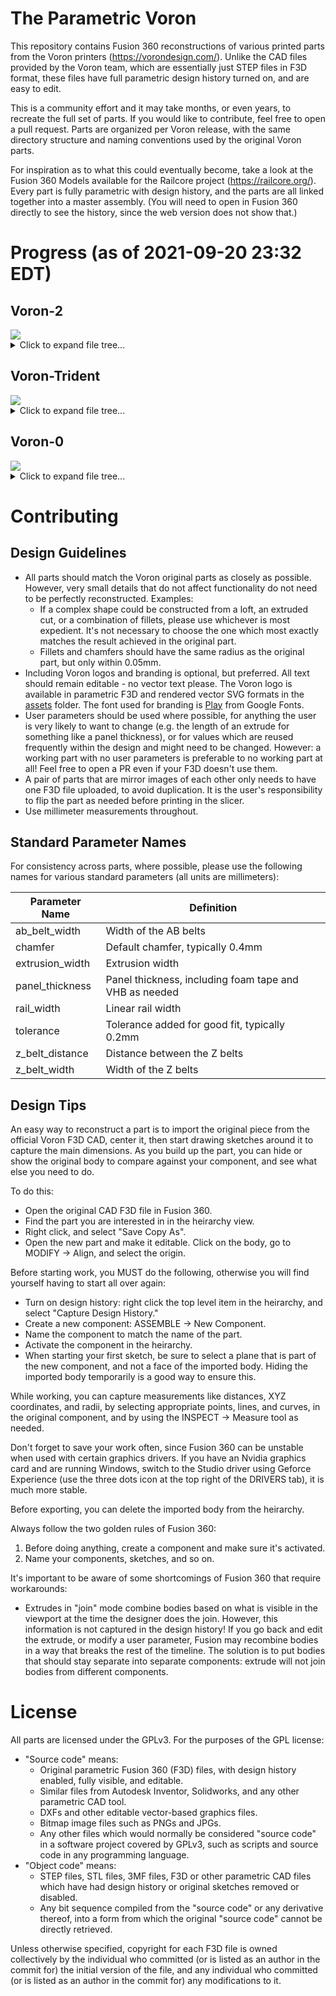 # The Parametric Voron

This repository contains Fusion 360 reconstructions of various printed parts from the Voron printers (https://vorondesign.com/). Unlike the CAD files provided by the Voron team, which are essentially just STEP files in F3D format, these files have full parametric design history turned on, and are easy to edit.

This is a community effort and it may take months, or even years, to recreate the full set of parts. If you would like to contribute, feel free to open a pull request. Parts are organized per Voron release, with the same directory structure and naming conventions used by the original Voron parts.

For inspiration as to what this could eventually become, take a look at the Fusion 360 Models available for the Railcore project (https://railcore.org/). Every part is fully parametric with design history, and the parts are all linked together into a master assembly. (You will need to open in Fusion 360 directly to see the history, since the web version does not show that.)

<!-- BEGIN_STATS generated by scripts/stats.py, do not edit -->
# Progress (as of 2021-09-20 23:32 EDT)

## Voron-2
<img src="https://progress-bar.dev/47?width=500&title_width=50&title=%2060%2f129"/>

<details markdown="1"><summary markdown="1">Click to expand file tree...</summary>

- :black_large_square: TEST_PRINTS (1/3, 33%)
  - :black_large_square: Filament Card Caddy 25 ([stl](https://github.com/VoronDesign/Voron-2/blob/Voron2.4/STLs/TEST_PRINTS/Filament%20Card%20Caddy%2025.stl))
  - :black_large_square: Filament Card ([stl](https://github.com/VoronDesign/Voron-2/blob/Voron2.4/STLs/TEST_PRINTS/Filament%20Card.stl))
  - :white_check_mark: [Voron_Design_Cube_v7](./Voron-2/TEST_PRINTS/Voron_Design_Cube_v7.f3d) ([stl](https://github.com/VoronDesign/Voron-2/blob/Voron2.4/STLs/TEST_PRINTS/Voron_Design_Cube_v7.stl), [f3d](./Voron-2/TEST_PRINTS/Voron_Design_Cube_v7.f3d))
- :black_large_square: VORON2.4 (59/126, 47%)
  - :black_large_square: Electronics_Compartment (3/15, 20%)
    - :black_large_square: DIN_Brackets (2/8, 25%)
      - :black_large_square: duet_duex_bracket_x2 ([stl](https://github.com/VoronDesign/Voron-2/blob/Voron2.4/STLs/VORON2.4/Electronics_Compartment/DIN_Brackets/duet_duex_bracket_x2.stl))
      - :black_large_square: lrs_psu_bracket_clip ([stl](https://github.com/VoronDesign/Voron-2/blob/Voron2.4/STLs/VORON2.4/Electronics_Compartment/DIN_Brackets/lrs_psu_bracket_clip.stl))
      - :white_check_mark: [pcb_din_clip_x3](./Voron-2/VORON2.4/Electronics_Compartment/DIN_Brackets/pcb_din_clip_x3.f3d) ([stl](https://github.com/VoronDesign/Voron-2/blob/Voron2.4/STLs/VORON2.4/Electronics_Compartment/DIN_Brackets/pcb_din_clip_x3.stl), [f3d](./Voron-2/VORON2.4/Electronics_Compartment/DIN_Brackets/pcb_din_clip_x3.f3d))
      - :black_large_square: ramps_bracket_x2 ([stl](https://github.com/VoronDesign/Voron-2/blob/Voron2.4/STLs/VORON2.4/Electronics_Compartment/DIN_Brackets/ramps_bracket_x2.stl))
      - :black_large_square: raspberrypi_bracket ([stl](https://github.com/VoronDesign/Voron-2/blob/Voron2.4/STLs/VORON2.4/Electronics_Compartment/DIN_Brackets/raspberrypi_bracket.stl))
      - :black_large_square: rs25_psu_bracket_clip ([stl](https://github.com/VoronDesign/Voron-2/blob/Voron2.4/STLs/VORON2.4/Electronics_Compartment/DIN_Brackets/rs25_psu_bracket_clip.stl))
      - :white_check_mark: [skr_1.3_1.4_bracket_x2](./Voron-2/VORON2.4/Electronics_Compartment/DIN_Brackets/skr_1.3_1.4_bracket_x2.f3d) ([stl](https://github.com/VoronDesign/Voron-2/blob/Voron2.4/STLs/VORON2.4/Electronics_Compartment/DIN_Brackets/skr_1.3_1.4_bracket_x2.stl), [f3d](./Voron-2/VORON2.4/Electronics_Compartment/DIN_Brackets/skr_1.3_1.4_bracket_x2.f3d))
      - :black_large_square: skr_mini_e3_bracket_x2 ([stl](https://github.com/VoronDesign/Voron-2/blob/Voron2.4/STLs/VORON2.4/Electronics_Compartment/DIN_Brackets/skr_mini_e3_bracket_x2.stl))
    - :black_large_square: LCD_Module (1/4, 25%)
      - :black_large_square: [a]_mini12864_case_hinge ([stl](https://github.com/VoronDesign/Voron-2/blob/Voron2.4/STLs/VORON2.4/Electronics_Compartment/LCD_Module/[a]_mini12864_case_hinge.stl))
      - :black_large_square: mini12864_case_front ([stl](https://github.com/VoronDesign/Voron-2/blob/Voron2.4/STLs/VORON2.4/Electronics_Compartment/LCD_Module/mini12864_case_front.stl))
      - :black_large_square: mini12864_case_rear ([stl](https://github.com/VoronDesign/Voron-2/blob/Voron2.4/STLs/VORON2.4/Electronics_Compartment/LCD_Module/mini12864_case_rear.stl))
      - :white_check_mark: [mini12864_spacer](./Voron-2/VORON2.4/Electronics_Compartment/LCD_Module/mini12864_spacer.f3d) ([stl](https://github.com/VoronDesign/Voron-2/blob/Voron2.4/STLs/VORON2.4/Electronics_Compartment/LCD_Module/mini12864_spacer.stl), [f3d](./Voron-2/VORON2.4/Electronics_Compartment/LCD_Module/mini12864_spacer.f3d))
    - :black_large_square: Plug_Panel (0/3, 0%)
      - :black_large_square: [a]_keystone_blank_insert ([stl](https://github.com/VoronDesign/Voron-2/blob/Voron2.4/STLs/VORON2.4/Electronics_Compartment/Plug_Panel/[a]_keystone_blank_insert.stl))
      - :black_large_square: plug_panel ([stl](https://github.com/VoronDesign/Voron-2/blob/Voron2.4/STLs/VORON2.4/Electronics_Compartment/Plug_Panel/plug_panel.stl))
      - :black_large_square: plug_panel_filtered_mains ([stl](https://github.com/VoronDesign/Voron-2/blob/Voron2.4/STLs/VORON2.4/Electronics_Compartment/Plug_Panel/plug_panel_filtered_mains.stl))
  - :black_large_square: Exhaust_Filter (3/4, 75%)
    - :white_check_mark: [[a]_exhaust_filter_mount_x2](./Voron-2/VORON2.4/Exhaust_Filter/[a]_exhaust_filter_mount_x2.f3d) ([stl](https://github.com/VoronDesign/Voron-2/blob/Voron2.4/STLs/VORON2.4/Exhaust_Filter/[a]_exhaust_filter_mount_x2.stl), [f3d](./Voron-2/VORON2.4/Exhaust_Filter/[a]_exhaust_filter_mount_x2.f3d))
    - :white_check_mark: [[a]_filter_access_cover](./Voron-2/VORON2.4/Exhaust_Filter/[a]_filter_access_cover.f3d) ([stl](https://github.com/VoronDesign/Voron-2/blob/Voron2.4/STLs/VORON2.4/Exhaust_Filter/[a]_filter_access_cover.stl), [f3d](./Voron-2/VORON2.4/Exhaust_Filter/[a]_filter_access_cover.f3d))
    - :white_check_mark: [exhaust_filter_grill](./Voron-2/VORON2.4/Exhaust_Filter/exhaust_filter_grill.f3d) ([stl](https://github.com/VoronDesign/Voron-2/blob/Voron2.4/STLs/VORON2.4/Exhaust_Filter/exhaust_filter_grill.stl), [f3d](./Voron-2/VORON2.4/Exhaust_Filter/exhaust_filter_grill.f3d))
    - :black_large_square: exhaust_filter_housing ([stl](https://github.com/VoronDesign/Voron-2/blob/Voron2.4/STLs/VORON2.4/Exhaust_Filter/exhaust_filter_housing.stl))
  - :black_large_square: Gantry (17/52, 33%)
    - :white_check_mark: [[a]_z_belt_clip_lower_x4](./Voron-2/VORON2.4/Gantry/[a]_z_belt_clip_lower_x4.f3d) ([stl](https://github.com/VoronDesign/Voron-2/blob/Voron2.4/STLs/VORON2.4/Gantry/[a]_z_belt_clip_lower_x4.stl), [f3d](./Voron-2/VORON2.4/Gantry/[a]_z_belt_clip_lower_x4.f3d))
    - :white_check_mark: [[a]_z_belt_clip_upper_x4](./Voron-2/VORON2.4/Gantry/[a]_z_belt_clip_upper_x4.f3d) ([stl](https://github.com/VoronDesign/Voron-2/blob/Voron2.4/STLs/VORON2.4/Gantry/[a]_z_belt_clip_upper_x4.stl), [f3d](./Voron-2/VORON2.4/Gantry/[a]_z_belt_clip_upper_x4.f3d))
    - :white_check_mark: [z_chain_bottom_anchor](./Voron-2/VORON2.4/Gantry/z_chain_bottom_anchor.f3d) ([stl](https://github.com/VoronDesign/Voron-2/blob/Voron2.4/STLs/VORON2.4/Gantry/z_chain_bottom_anchor.stl), [f3d](./Voron-2/VORON2.4/Gantry/z_chain_bottom_anchor.f3d))
    - :white_check_mark: [z_chain_guide](./Voron-2/VORON2.4/Gantry/z_chain_guide.f3d) ([stl](https://github.com/VoronDesign/Voron-2/blob/Voron2.4/STLs/VORON2.4/Gantry/z_chain_guide.stl), [f3d](./Voron-2/VORON2.4/Gantry/z_chain_guide.f3d))
    - :black_large_square: AB_Drive_Units (1/6, 17%)
      - :black_large_square: [a]_cable_cover ([stl](https://github.com/VoronDesign/Voron-2/blob/Voron2.4/STLs/VORON2.4/Gantry/AB_Drive_Units/[a]_cable_cover.stl))
      - :white_check_mark: [[a]_z_chain_retainer_bracket_x2](./Voron-2/VORON2.4/Gantry/AB_Drive_Units/[a]_z_chain_retainer_bracket_x2.f3d) ([stl](https://github.com/VoronDesign/Voron-2/blob/Voron2.4/STLs/VORON2.4/Gantry/AB_Drive_Units/[a]_z_chain_retainer_bracket_x2.stl), [f3d](./Voron-2/VORON2.4/Gantry/AB_Drive_Units/[a]_z_chain_retainer_bracket_x2.f3d))
      - :black_large_square: a_drive_frame_lower ([stl](https://github.com/VoronDesign/Voron-2/blob/Voron2.4/STLs/VORON2.4/Gantry/AB_Drive_Units/a_drive_frame_lower.stl))
      - :black_large_square: a_drive_frame_upper ([stl](https://github.com/VoronDesign/Voron-2/blob/Voron2.4/STLs/VORON2.4/Gantry/AB_Drive_Units/a_drive_frame_upper.stl))
      - :black_large_square: b_drive_frame_lower ([stl](https://github.com/VoronDesign/Voron-2/blob/Voron2.4/STLs/VORON2.4/Gantry/AB_Drive_Units/b_drive_frame_lower.stl))
      - :black_large_square: b_drive_frame_upper ([stl](https://github.com/VoronDesign/Voron-2/blob/Voron2.4/STLs/VORON2.4/Gantry/AB_Drive_Units/b_drive_frame_upper.stl))
    - :black_large_square: Front_Idlers (2/6, 33%)
      - :white_check_mark: [[a]_tensioner_left](./Voron-2/VORON2.4/Gantry/Front_Idlers/[a]_tensioner_left.f3d) ([stl](https://github.com/VoronDesign/Voron-2/blob/Voron2.4/STLs/VORON2.4/Gantry/Front_Idlers/[a]_tensioner_left.stl), [f3d](./Voron-2/VORON2.4/Gantry/Front_Idlers/[a]_tensioner_left.f3d))
      - :white_check_mark: [[a]_tensioner_right](./Voron-2/VORON2.4/Gantry/Front_Idlers/[a]_tensioner_left.f3d) ([stl](https://github.com/VoronDesign/Voron-2/blob/Voron2.4/STLs/VORON2.4/Gantry/Front_Idlers/[a]_tensioner_right.stl), [f3d](./Voron-2/VORON2.4/Gantry/Front_Idlers/[a]_tensioner_left.f3d))
      - :black_large_square: front_idler_left_lower ([stl](https://github.com/VoronDesign/Voron-2/blob/Voron2.4/STLs/VORON2.4/Gantry/Front_Idlers/front_idler_left_lower.stl))
      - :black_large_square: front_idler_left_upper ([stl](https://github.com/VoronDesign/Voron-2/blob/Voron2.4/STLs/VORON2.4/Gantry/Front_Idlers/front_idler_left_upper.stl))
      - :black_large_square: front_idler_right_lower ([stl](https://github.com/VoronDesign/Voron-2/blob/Voron2.4/STLs/VORON2.4/Gantry/Front_Idlers/front_idler_right_lower.stl))
      - :black_large_square: front_idler_right_upper ([stl](https://github.com/VoronDesign/Voron-2/blob/Voron2.4/STLs/VORON2.4/Gantry/Front_Idlers/front_idler_right_upper.stl))
    - :black_large_square: X_Axis (7/33, 21%)
      - :black_large_square: XY_Joints (0/8, 0%)
        - :black_large_square: [a]_endstop_pod_hall_effect ([stl](https://github.com/VoronDesign/Voron-2/blob/Voron2.4/STLs/VORON2.4/Gantry/X_Axis/XY_Joints/[a]_endstop_pod_hall_effect.stl))
        - :black_large_square: [a]_endstop_pod_microswitch ([stl](https://github.com/VoronDesign/Voron-2/blob/Voron2.4/STLs/VORON2.4/Gantry/X_Axis/XY_Joints/[a]_endstop_pod_microswitch.stl))
        - :black_large_square: [a]_xy_joint_cable_bridge_generic ([stl](https://github.com/VoronDesign/Voron-2/blob/Voron2.4/STLs/VORON2.4/Gantry/X_Axis/XY_Joints/[a]_xy_joint_cable_bridge_generic.stl))
        - :black_large_square: [a]_xy_joint_cable_bridge_igus ([stl](https://github.com/VoronDesign/Voron-2/blob/Voron2.4/STLs/VORON2.4/Gantry/X_Axis/XY_Joints/[a]_xy_joint_cable_bridge_igus.stl))
        - :black_large_square: xy_joint_left_lower ([stl](https://github.com/VoronDesign/Voron-2/blob/Voron2.4/STLs/VORON2.4/Gantry/X_Axis/XY_Joints/xy_joint_left_lower.stl))
        - :black_large_square: xy_joint_left_upper ([stl](https://github.com/VoronDesign/Voron-2/blob/Voron2.4/STLs/VORON2.4/Gantry/X_Axis/XY_Joints/xy_joint_left_upper.stl))
        - :black_large_square: xy_joint_right_lower ([stl](https://github.com/VoronDesign/Voron-2/blob/Voron2.4/STLs/VORON2.4/Gantry/X_Axis/XY_Joints/xy_joint_right_lower.stl))
        - :black_large_square: xy_joint_right_upper ([stl](https://github.com/VoronDesign/Voron-2/blob/Voron2.4/STLs/VORON2.4/Gantry/X_Axis/XY_Joints/xy_joint_right_upper.stl))
      - :black_large_square: X_Carriage (7/25, 28%)
        - :white_check_mark: [[a]_belt_clamp_x2](./Voron-2/VORON2.4/Gantry/X_Axis/X_Carriage/[a]_belt_clamp_x2.f3d) ([stl](https://github.com/VoronDesign/Voron-2/blob/Voron2.4/STLs/VORON2.4/Gantry/X_Axis/X_Carriage/[a]_belt_clamp_x2.stl), [f3d](./Voron-2/VORON2.4/Gantry/X_Axis/X_Carriage/[a]_belt_clamp_x2.f3d))
        - :black_large_square: [a]_blower_housing_front ([stl](https://github.com/VoronDesign/Voron-2/blob/Voron2.4/STLs/VORON2.4/Gantry/X_Axis/X_Carriage/[a]_blower_housing_front.stl))
        - :black_large_square: blower_housing_rear ([stl](https://github.com/VoronDesign/Voron-2/blob/Voron2.4/STLs/VORON2.4/Gantry/X_Axis/X_Carriage/blower_housing_rear.stl))
        - :black_large_square: hotend_fan_mount ([stl](https://github.com/VoronDesign/Voron-2/blob/Voron2.4/STLs/VORON2.4/Gantry/X_Axis/X_Carriage/hotend_fan_mount.stl))
        - :white_check_mark: [probe_retainer_bracket](./Voron-2/VORON2.4/Gantry/X_Axis/X_Carriage/probe_retainer_bracket.f3d) ([stl](https://github.com/VoronDesign/Voron-2/blob/Voron2.4/STLs/VORON2.4/Gantry/X_Axis/X_Carriage/probe_retainer_bracket.stl), [f3d](./Voron-2/VORON2.4/Gantry/X_Axis/X_Carriage/probe_retainer_bracket.f3d))
        - :black_large_square: x_carriage_frame_left ([stl](https://github.com/VoronDesign/Voron-2/blob/Voron2.4/STLs/VORON2.4/Gantry/X_Axis/X_Carriage/x_carriage_frame_left.stl))
        - :black_large_square: x_carriage_frame_right ([stl](https://github.com/VoronDesign/Voron-2/blob/Voron2.4/STLs/VORON2.4/Gantry/X_Axis/X_Carriage/x_carriage_frame_right.stl))
        - :white_check_mark: [x_carriage_pivot_block](./Voron-2/VORON2.4/Gantry/X_Axis/X_Carriage/x_carriage_pivot_block.f3d) ([stl](https://github.com/VoronDesign/Voron-2/blob/Voron2.4/STLs/VORON2.4/Gantry/X_Axis/X_Carriage/x_carriage_pivot_block.stl), [f3d](./Voron-2/VORON2.4/Gantry/X_Axis/X_Carriage/x_carriage_pivot_block.f3d))
        - :black_large_square: Bowden (0/5, 0%)
          - :black_large_square: bowden_module_front ([stl](https://github.com/VoronDesign/Voron-2/blob/Voron2.4/STLs/VORON2.4/Gantry/X_Axis/X_Carriage/Bowden/bowden_module_front.stl))
          - :black_large_square: bowden_module_rear_generic ([stl](https://github.com/VoronDesign/Voron-2/blob/Voron2.4/STLs/VORON2.4/Gantry/X_Axis/X_Carriage/Bowden/bowden_module_rear_generic.stl))
          - :black_large_square: bowden_module_rear_igus ([stl](https://github.com/VoronDesign/Voron-2/blob/Voron2.4/STLs/VORON2.4/Gantry/X_Axis/X_Carriage/Bowden/bowden_module_rear_igus.stl))
          - :black_large_square: bsp_adapter ([stl](https://github.com/VoronDesign/Voron-2/blob/Voron2.4/STLs/VORON2.4/Gantry/X_Axis/X_Carriage/Bowden/bsp_adapter.stl))
          - :black_large_square: tl_collet_adapter ([stl](https://github.com/VoronDesign/Voron-2/blob/Voron2.4/STLs/VORON2.4/Gantry/X_Axis/X_Carriage/Bowden/tl_collet_adapter.stl))
        - :black_large_square: Direct_Feed (4/8, 50%)
          - :black_large_square: [a]_connector_cover ([stl](https://github.com/VoronDesign/Voron-2/blob/Voron2.4/STLs/VORON2.4/Gantry/X_Axis/X_Carriage/Direct_Feed/[a]_connector_cover.stl))
          - :black_large_square: [a]_guidler ([stl](https://github.com/VoronDesign/Voron-2/blob/Voron2.4/STLs/VORON2.4/Gantry/X_Axis/X_Carriage/Direct_Feed/[a]_guidler.stl))
          - :white_check_mark: [[a]_latch](./Voron-2/VORON2.4/Gantry/X_Axis/X_Carriage/Direct_Feed/[a]_latch.f3d) ([stl](https://github.com/VoronDesign/Voron-2/blob/Voron2.4/STLs/VORON2.4/Gantry/X_Axis/X_Carriage/Direct_Feed/[a]_latch.stl), [f3d](./Voron-2/VORON2.4/Gantry/X_Axis/X_Carriage/Direct_Feed/[a]_latch.f3d))
          - :white_check_mark: [chain_anchor_generic](./Voron-2/VORON2.4/Gantry/X_Axis/X_Carriage/Direct_Feed/chain_anchor_generic.f3d) ([stl](https://github.com/VoronDesign/Voron-2/blob/Voron2.4/STLs/VORON2.4/Gantry/X_Axis/X_Carriage/Direct_Feed/chain_anchor_generic.stl), [f3d](./Voron-2/VORON2.4/Gantry/X_Axis/X_Carriage/Direct_Feed/chain_anchor_generic.f3d))
          - :white_check_mark: [chain_anchor_igus](./Voron-2/VORON2.4/Gantry/X_Axis/X_Carriage/Direct_Feed/chain_anchor_igus.f3d) ([stl](https://github.com/VoronDesign/Voron-2/blob/Voron2.4/STLs/VORON2.4/Gantry/X_Axis/X_Carriage/Direct_Feed/chain_anchor_igus.stl), [f3d](./Voron-2/VORON2.4/Gantry/X_Axis/X_Carriage/Direct_Feed/chain_anchor_igus.f3d))
          - :black_large_square: extruder_body ([stl](https://github.com/VoronDesign/Voron-2/blob/Voron2.4/STLs/VORON2.4/Gantry/X_Axis/X_Carriage/Direct_Feed/extruder_body.stl))
          - :black_large_square: extruder_motor_plate ([stl](https://github.com/VoronDesign/Voron-2/blob/Voron2.4/STLs/VORON2.4/Gantry/X_Axis/X_Carriage/Direct_Feed/extruder_motor_plate.stl))
          - :white_check_mark: [latch_shuttle](./Voron-2/VORON2.4/Gantry/X_Axis/X_Carriage/Direct_Feed/latch_shuttle.f3d) ([stl](https://github.com/VoronDesign/Voron-2/blob/Voron2.4/STLs/VORON2.4/Gantry/X_Axis/X_Carriage/Direct_Feed/latch_shuttle.stl), [f3d](./Voron-2/VORON2.4/Gantry/X_Axis/X_Carriage/Direct_Feed/latch_shuttle.f3d))
        - :black_large_square: Printheads (0/4, 0%)
          - :black_large_square: E3D_V6 (0/2, 0%)
            - :black_large_square: printhead_front_e3dv6 ([stl](https://github.com/VoronDesign/Voron-2/blob/Voron2.4/STLs/VORON2.4/Gantry/X_Axis/X_Carriage/Printheads/E3D_V6/printhead_front_e3dv6.stl))
            - :black_large_square: printhead_rear_e3dv6 ([stl](https://github.com/VoronDesign/Voron-2/blob/Voron2.4/STLs/VORON2.4/Gantry/X_Axis/X_Carriage/Printheads/E3D_V6/printhead_rear_e3dv6.stl))
          - :black_large_square: TriangleLab_Dragon (0/2, 0%)
            - :black_large_square: printhead_front_dragon ([stl](https://github.com/VoronDesign/Voron-2/blob/Voron2.4/STLs/VORON2.4/Gantry/X_Axis/X_Carriage/Printheads/TriangleLab_Dragon/printhead_front_dragon.stl))
            - :black_large_square: printhead_rear_dragon ([stl](https://github.com/VoronDesign/Voron-2/blob/Voron2.4/STLs/VORON2.4/Gantry/X_Axis/X_Carriage/Printheads/TriangleLab_Dragon/printhead_rear_dragon.stl))
    - :white_check_mark: Z_Joints (3/3, 100%)
      - :white_check_mark: [z_joint_lower_x4](./Voron-2/VORON2.4/Gantry/Z_Joints/z_joint_lower_x4.f3d) ([stl](https://github.com/VoronDesign/Voron-2/blob/Voron2.4/STLs/VORON2.4/Gantry/Z_Joints/z_joint_lower_x4.stl), [f3d](./Voron-2/VORON2.4/Gantry/Z_Joints/z_joint_lower_x4.f3d))
      - :white_check_mark: [z_joint_upper_hall_effect](./Voron-2/VORON2.4/Gantry/Z_Joints/z_joint_upper_hall_effect.f3d) ([stl](https://github.com/VoronDesign/Voron-2/blob/Voron2.4/STLs/VORON2.4/Gantry/Z_Joints/z_joint_upper_hall_effect.stl), [f3d](./Voron-2/VORON2.4/Gantry/Z_Joints/z_joint_upper_hall_effect.f3d))
      - :white_check_mark: [z_joint_upper_x4](./Voron-2/VORON2.4/Gantry/Z_Joints/z_joint_upper_x4.f3d) ([stl](https://github.com/VoronDesign/Voron-2/blob/Voron2.4/STLs/VORON2.4/Gantry/Z_Joints/z_joint_upper_x4.stl), [f3d](./Voron-2/VORON2.4/Gantry/Z_Joints/z_joint_upper_x4.f3d))
  - :black_large_square: Panel_Mounting (10/12, 83%)
    - :black_large_square: bottom_panel_clip_x4 ([stl](https://github.com/VoronDesign/Voron-2/blob/Voron2.4/STLs/VORON2.4/Panel_Mounting/bottom_panel_clip_x4.stl))
    - :black_large_square: bottom_panel_hinge_x2 ([stl](https://github.com/VoronDesign/Voron-2/blob/Voron2.4/STLs/VORON2.4/Panel_Mounting/bottom_panel_hinge_x2.stl))
    - :white_check_mark: [corner_panel_clip_3mm_x12](./Voron-2/VORON2.4/Panel_Mounting/corner_panel_clip_3mm_x12.f3d) ([stl](https://github.com/VoronDesign/Voron-2/blob/Voron2.4/STLs/VORON2.4/Panel_Mounting/corner_panel_clip_3mm_x12.stl), [f3d](./Voron-2/VORON2.4/Panel_Mounting/corner_panel_clip_3mm_x12.f3d))
    - :white_check_mark: [corner_panel_clip_6mm_x4](./Voron-2/VORON2.4/Panel_Mounting/corner_panel_clip_3mm_x12.f3d) ([stl](https://github.com/VoronDesign/Voron-2/blob/Voron2.4/STLs/VORON2.4/Panel_Mounting/corner_panel_clip_6mm_x4.stl), [f3d](./Voron-2/VORON2.4/Panel_Mounting/corner_panel_clip_3mm_x12.f3d))
    - :white_check_mark: [midspan_panel_clip_3mm_x12](./Voron-2/VORON2.4/Panel_Mounting/midspan_panel_clip_3mm_x12.f3d) ([stl](https://github.com/VoronDesign/Voron-2/blob/Voron2.4/STLs/VORON2.4/Panel_Mounting/midspan_panel_clip_3mm_x12.stl), [f3d](./Voron-2/VORON2.4/Panel_Mounting/midspan_panel_clip_3mm_x12.f3d))
    - :white_check_mark: [midspan_panel_clip_6mm_x3](./Voron-2/VORON2.4/Panel_Mounting/midspan_panel_clip_3mm_x12.f3d) ([stl](https://github.com/VoronDesign/Voron-2/blob/Voron2.4/STLs/VORON2.4/Panel_Mounting/midspan_panel_clip_6mm_x3.stl), [f3d](./Voron-2/VORON2.4/Panel_Mounting/midspan_panel_clip_3mm_x12.f3d))
    - :white_check_mark: [z_belt_cover_a_x2](./Voron-2/VORON2.4/Panel_Mounting/z_belt_cover_a_x2.f3d) ([stl](https://github.com/VoronDesign/Voron-2/blob/Voron2.4/STLs/VORON2.4/Panel_Mounting/z_belt_cover_a_x2.stl), [f3d](./Voron-2/VORON2.4/Panel_Mounting/z_belt_cover_a_x2.f3d))
    - :white_check_mark: [z_belt_cover_b_x2](./Voron-2/VORON2.4/Panel_Mounting/z_belt_cover_a_x2.f3d) ([stl](https://github.com/VoronDesign/Voron-2/blob/Voron2.4/STLs/VORON2.4/Panel_Mounting/z_belt_cover_b_x2.stl), [f3d](./Voron-2/VORON2.4/Panel_Mounting/z_belt_cover_a_x2.f3d))
    - :white_check_mark: Front_Doors (4/4, 100%)
      - :white_check_mark: [door_hinge_x4](./Voron-2/VORON2.4/Panel_Mounting/Front_Doors/door_hinge_x4.f3d) ([stl](https://github.com/VoronDesign/Voron-2/blob/Voron2.4/STLs/VORON2.4/Panel_Mounting/Front_Doors/door_hinge_x4.stl), [f3d](./Voron-2/VORON2.4/Panel_Mounting/Front_Doors/door_hinge_x4.f3d))
      - :white_check_mark: [handle_a_x2](./Voron-2/VORON2.4/Panel_Mounting/Front_Doors/handle_a_x2.f3d) ([stl](https://github.com/VoronDesign/Voron-2/blob/Voron2.4/STLs/VORON2.4/Panel_Mounting/Front_Doors/handle_a_x2.stl), [f3d](./Voron-2/VORON2.4/Panel_Mounting/Front_Doors/handle_a_x2.f3d))
      - :white_check_mark: [handle_b_x2](./Voron-2/VORON2.4/Panel_Mounting/Front_Doors/handle_a_x2.f3d) ([stl](https://github.com/VoronDesign/Voron-2/blob/Voron2.4/STLs/VORON2.4/Panel_Mounting/Front_Doors/handle_b_x2.stl), [f3d](./Voron-2/VORON2.4/Panel_Mounting/Front_Doors/handle_a_x2.f3d))
      - :white_check_mark: [latch_x2](./Voron-2/VORON2.4/Panel_Mounting/Front_Doors/latch_x2.f3d) ([stl](https://github.com/VoronDesign/Voron-2/blob/Voron2.4/STLs/VORON2.4/Panel_Mounting/Front_Doors/latch_x2.stl), [f3d](./Voron-2/VORON2.4/Panel_Mounting/Front_Doors/latch_x2.f3d))
  - :black_large_square: Skirts (7/16, 44%)
    - :white_check_mark: [[a]_60mm_fan_blank_insert_x2](./Voron-2/VORON2.4/Skirts/[a]_60mm_fan_blank_insert_x2.f3d) ([stl](https://github.com/VoronDesign/Voron-2/blob/Voron2.4/STLs/VORON2.4/Skirts/[a]_60mm_fan_blank_insert_x2.stl), [f3d](./Voron-2/VORON2.4/Skirts/[a]_60mm_fan_blank_insert_x2.f3d))
    - :black_large_square: [a]_belt_guard_a_x2 ([stl](https://github.com/VoronDesign/Voron-2/blob/Voron2.4/STLs/VORON2.4/Skirts/[a]_belt_guard_a_x2.stl))
    - :black_large_square: [a]_belt_guard_b_x2 ([stl](https://github.com/VoronDesign/Voron-2/blob/Voron2.4/STLs/VORON2.4/Skirts/[a]_belt_guard_b_x2.stl))
    - :black_large_square: side_fan_support_x2 ([stl](https://github.com/VoronDesign/Voron-2/blob/Voron2.4/STLs/VORON2.4/Skirts/side_fan_support_x2.stl))
    - :black_large_square: 250 (2/4, 50%)
      - :black_large_square: front_rear_skirt_a_250_x2 ([stl](https://github.com/VoronDesign/Voron-2/blob/Voron2.4/STLs/VORON2.4/Skirts/250/front_rear_skirt_a_250_x2.stl))
      - :black_large_square: front_rear_skirt_b_250_x2 ([stl](https://github.com/VoronDesign/Voron-2/blob/Voron2.4/STLs/VORON2.4/Skirts/250/front_rear_skirt_b_250_x2.stl))
      - :white_check_mark: [side_skirt_a_250_x2](./Voron-2/VORON2.4/Skirts/300/side_skirt_a_300_x2.f3d) ([stl](https://github.com/VoronDesign/Voron-2/blob/Voron2.4/STLs/VORON2.4/Skirts/250/side_skirt_a_250_x2.stl), [f3d](./Voron-2/VORON2.4/Skirts/300/side_skirt_a_300_x2.f3d))
      - :white_check_mark: [side_skirt_b_250_x2](./Voron-2/VORON2.4/Skirts/300/side_skirt_a_300_x2.f3d) ([stl](https://github.com/VoronDesign/Voron-2/blob/Voron2.4/STLs/VORON2.4/Skirts/250/side_skirt_b_250_x2.stl), [f3d](./Voron-2/VORON2.4/Skirts/300/side_skirt_a_300_x2.f3d))
    - :black_large_square: 300 (2/4, 50%)
      - :black_large_square: front_rear_skirt_a_300_x2 ([stl](https://github.com/VoronDesign/Voron-2/blob/Voron2.4/STLs/VORON2.4/Skirts/300/front_rear_skirt_a_300_x2.stl))
      - :black_large_square: front_rear_skirt_b_300_x2 ([stl](https://github.com/VoronDesign/Voron-2/blob/Voron2.4/STLs/VORON2.4/Skirts/300/front_rear_skirt_b_300_x2.stl))
      - :white_check_mark: [side_skirt_a_300_x2](./Voron-2/VORON2.4/Skirts/300/side_skirt_a_300_x2.f3d) ([stl](https://github.com/VoronDesign/Voron-2/blob/Voron2.4/STLs/VORON2.4/Skirts/300/side_skirt_a_300_x2.stl), [f3d](./Voron-2/VORON2.4/Skirts/300/side_skirt_a_300_x2.f3d))
      - :white_check_mark: [side_skirt_b_300_x2](./Voron-2/VORON2.4/Skirts/300/side_skirt_a_300_x2.f3d) ([stl](https://github.com/VoronDesign/Voron-2/blob/Voron2.4/STLs/VORON2.4/Skirts/300/side_skirt_b_300_x2.stl), [f3d](./Voron-2/VORON2.4/Skirts/300/side_skirt_a_300_x2.f3d))
    - :black_large_square: 350 (2/4, 50%)
      - :black_large_square: front_rear_skirt_a_350_x2 ([stl](https://github.com/VoronDesign/Voron-2/blob/Voron2.4/STLs/VORON2.4/Skirts/350/front_rear_skirt_a_350_x2.stl))
      - :black_large_square: front_rear_skirt_b_350_x2 ([stl](https://github.com/VoronDesign/Voron-2/blob/Voron2.4/STLs/VORON2.4/Skirts/350/front_rear_skirt_b_350_x2.stl))
      - :white_check_mark: [side_skirt_a_350_x2](./Voron-2/VORON2.4/Skirts/300/side_skirt_a_300_x2.f3d) ([stl](https://github.com/VoronDesign/Voron-2/blob/Voron2.4/STLs/VORON2.4/Skirts/350/side_skirt_a_350_x2.stl), [f3d](./Voron-2/VORON2.4/Skirts/300/side_skirt_a_300_x2.f3d))
      - :white_check_mark: [side_skirt_b_350_x2](./Voron-2/VORON2.4/Skirts/300/side_skirt_a_300_x2.f3d) ([stl](https://github.com/VoronDesign/Voron-2/blob/Voron2.4/STLs/VORON2.4/Skirts/350/side_skirt_b_350_x2.stl), [f3d](./Voron-2/VORON2.4/Skirts/300/side_skirt_a_300_x2.f3d))
  - :white_check_mark: Spool_Management (2/2, 100%)
    - :white_check_mark: [bowen_retainer](./Voron-2/VORON2.4/Spool_Management/bowen_retainer.f3d) ([stl](https://github.com/VoronDesign/Voron-2/blob/Voron2.4/STLs/VORON2.4/Spool_Management/bowen_retainer.stl), [f3d](./Voron-2/VORON2.4/Spool_Management/bowen_retainer.f3d))
    - :white_check_mark: [spool_holder](./Voron-2/VORON2.4/Spool_Management/spool_holder.f3d) ([stl](https://github.com/VoronDesign/Voron-2/blob/Voron2.4/STLs/VORON2.4/Spool_Management/spool_holder.stl), [f3d](./Voron-2/VORON2.4/Spool_Management/spool_holder.f3d))
  - :white_check_mark: Tools (2/2, 100%)
    - :white_check_mark: [bed_hole_marking_template_x1_Rev2](./Voron-2/VORON2.4/Tools/bed_hole_marking_template_x1_Rev2.f3d) ([stl](https://github.com/VoronDesign/Voron-2/blob/Voron2.4/STLs/VORON2.4/Tools/bed_hole_marking_template_x1_Rev2.stl), [f3d](./Voron-2/VORON2.4/Tools/bed_hole_marking_template_x1_Rev2.f3d))
    - :white_check_mark: [rail_installation_guide_center_x2](./Voron-2/VORON2.4/Tools/rail_installation_guide_center_x2.f3d) ([stl](https://github.com/VoronDesign/Voron-2/blob/Voron2.4/STLs/VORON2.4/Tools/rail_installation_guide_center_x2.stl), [f3d](./Voron-2/VORON2.4/Tools/rail_installation_guide_center_x2.f3d))
  - :black_large_square: Z_Drive (10/11, 91%)
    - :white_check_mark: [[a]_belt_tensioner_a_x2](./Voron-2/VORON2.4/Z_Drive/[a]_belt_tensioner_a_x2.f3d) ([stl](https://github.com/VoronDesign/Voron-2/blob/Voron2.4/STLs/VORON2.4/Z_Drive/[a]_belt_tensioner_a_x2.stl), [f3d](./Voron-2/VORON2.4/Z_Drive/[a]_belt_tensioner_a_x2.f3d))
    - :white_check_mark: [[a]_belt_tensioner_b_x2](./Voron-2/VORON2.4/Z_Drive/[a]_belt_tensioner_a_x2.f3d) ([stl](https://github.com/VoronDesign/Voron-2/blob/Voron2.4/STLs/VORON2.4/Z_Drive/[a]_belt_tensioner_b_x2.stl), [f3d](./Voron-2/VORON2.4/Z_Drive/[a]_belt_tensioner_a_x2.f3d))
    - :black_large_square: [a]_stopgap_80T_hubbed_gear ([stl](https://github.com/VoronDesign/Voron-2/blob/Voron2.4/STLs/VORON2.4/Z_Drive/[a]_stopgap_80T_hubbed_gear.stl))
    - :white_check_mark: [[a]_z_drive_baseplate_a_x2](./Voron-2/VORON2.4/Z_Drive/[a]_z_drive_baseplate_a_x2.f3d) ([stl](https://github.com/VoronDesign/Voron-2/blob/Voron2.4/STLs/VORON2.4/Z_Drive/[a]_z_drive_baseplate_a_x2.stl), [f3d](./Voron-2/VORON2.4/Z_Drive/[a]_z_drive_baseplate_a_x2.f3d))
    - :white_check_mark: [[a]_z_drive_baseplate_b_x2](./Voron-2/VORON2.4/Z_Drive/[a]_z_drive_baseplate_a_x2.f3d) ([stl](https://github.com/VoronDesign/Voron-2/blob/Voron2.4/STLs/VORON2.4/Z_Drive/[a]_z_drive_baseplate_b_x2.stl), [f3d](./Voron-2/VORON2.4/Z_Drive/[a]_z_drive_baseplate_a_x2.f3d))
    - :white_check_mark: [z_drive_main_a_x2](./Voron-2/VORON2.4/Z_Drive/z_drive_main_a_x2.f3d) ([stl](https://github.com/VoronDesign/Voron-2/blob/Voron2.4/STLs/VORON2.4/Z_Drive/z_drive_main_a_x2.stl), [f3d](./Voron-2/VORON2.4/Z_Drive/z_drive_main_a_x2.f3d))
    - :white_check_mark: [z_drive_main_b_x2](./Voron-2/VORON2.4/Z_Drive/z_drive_main_a_x2.f3d) ([stl](https://github.com/VoronDesign/Voron-2/blob/Voron2.4/STLs/VORON2.4/Z_Drive/z_drive_main_b_x2.stl), [f3d](./Voron-2/VORON2.4/Z_Drive/z_drive_main_a_x2.f3d))
    - :white_check_mark: [z_drive_retainer_a_x2](./Voron-2/VORON2.4/Z_Drive/z_drive_retainer_a_x2.f3d) ([stl](https://github.com/VoronDesign/Voron-2/blob/Voron2.4/STLs/VORON2.4/Z_Drive/z_drive_retainer_a_x2.stl), [f3d](./Voron-2/VORON2.4/Z_Drive/z_drive_retainer_a_x2.f3d))
    - :white_check_mark: [z_drive_retainer_b_x2](./Voron-2/VORON2.4/Z_Drive/z_drive_retainer_a_x2.f3d) ([stl](https://github.com/VoronDesign/Voron-2/blob/Voron2.4/STLs/VORON2.4/Z_Drive/z_drive_retainer_b_x2.stl), [f3d](./Voron-2/VORON2.4/Z_Drive/z_drive_retainer_a_x2.f3d))
    - :white_check_mark: [z_motor_mount_a_x2](./Voron-2/VORON2.4/Z_Drive/z_motor_mount_a_x2.f3d) ([stl](https://github.com/VoronDesign/Voron-2/blob/Voron2.4/STLs/VORON2.4/Z_Drive/z_motor_mount_a_x2.stl), [f3d](./Voron-2/VORON2.4/Z_Drive/z_motor_mount_a_x2.f3d))
    - :white_check_mark: [z_motor_mount_b_x2](./Voron-2/VORON2.4/Z_Drive/z_motor_mount_a_x2.f3d) ([stl](https://github.com/VoronDesign/Voron-2/blob/Voron2.4/STLs/VORON2.4/Z_Drive/z_motor_mount_b_x2.stl), [f3d](./Voron-2/VORON2.4/Z_Drive/z_motor_mount_a_x2.f3d))
  - :white_check_mark: Z_Endstop (1/1, 100%)
    - :white_check_mark: [nozzle_probe](./Voron-2/VORON2.4/Z_Endstop/nozzle_probe.f3d) ([stl](https://github.com/VoronDesign/Voron-2/blob/Voron2.4/STLs/VORON2.4/Z_Endstop/nozzle_probe.stl), [f3d](./Voron-2/VORON2.4/Z_Endstop/nozzle_probe.f3d))
  - :white_check_mark: Z_Idlers (4/4, 100%)
    - :white_check_mark: [[a]_z_tensioner_x4_6mm](./Voron-2/VORON2.4/Z_Idlers/[a]_z_tensioner_x4_6mm.f3d) ([stl](https://github.com/VoronDesign/Voron-2/blob/Voron2.4/STLs/VORON2.4/Z_Idlers/[a]_z_tensioner_x4_6mm.stl), [f3d](./Voron-2/VORON2.4/Z_Idlers/[a]_z_tensioner_x4_6mm.f3d))
    - :white_check_mark: [[a]_z_tensioner_x4_9mm](./Voron-2/VORON2.4/Z_Idlers/[a]_z_tensioner_x4_6mm.f3d) ([stl](https://github.com/VoronDesign/Voron-2/blob/Voron2.4/STLs/VORON2.4/Z_Idlers/[a]_z_tensioner_x4_9mm.stl), [f3d](./Voron-2/VORON2.4/Z_Idlers/[a]_z_tensioner_x4_6mm.f3d))
    - :white_check_mark: [z_tensioner_bracket_a_x2](./Voron-2/VORON2.4/Z_Idlers/z_tensioner_bracket_a_x2.f3d) ([stl](https://github.com/VoronDesign/Voron-2/blob/Voron2.4/STLs/VORON2.4/Z_Idlers/z_tensioner_bracket_a_x2.stl), [f3d](./Voron-2/VORON2.4/Z_Idlers/z_tensioner_bracket_a_x2.f3d))
    - :white_check_mark: [z_tensioner_bracket_b_x2](./Voron-2/VORON2.4/Z_Idlers/z_tensioner_bracket_a_x2.f3d) ([stl](https://github.com/VoronDesign/Voron-2/blob/Voron2.4/STLs/VORON2.4/Z_Idlers/z_tensioner_bracket_b_x2.stl), [f3d](./Voron-2/VORON2.4/Z_Idlers/z_tensioner_bracket_a_x2.f3d))
  - :black_large_square: ZipChain (0/7, 0%)
    - :black_large_square: XY (0/3, 0%)
      - :black_large_square: zipchain2_xy_end ([stl](https://github.com/VoronDesign/Voron-2/blob/Voron2.4/STLs/VORON2.4/ZipChain/XY/zipchain2_xy_end.stl))
      - :black_large_square: zipchain2_xy_link_a ([stl](https://github.com/VoronDesign/Voron-2/blob/Voron2.4/STLs/VORON2.4/ZipChain/XY/zipchain2_xy_link_a.stl))
      - :black_large_square: zipchain2_xy_link_b ([stl](https://github.com/VoronDesign/Voron-2/blob/Voron2.4/STLs/VORON2.4/ZipChain/XY/zipchain2_xy_link_b.stl))
    - :black_large_square: Z (0/4, 0%)
      - :black_large_square: zipchain2_z_end ([stl](https://github.com/VoronDesign/Voron-2/blob/Voron2.4/STLs/VORON2.4/ZipChain/Z/zipchain2_z_end.stl))
      - :black_large_square: zipchain2_z_link_a ([stl](https://github.com/VoronDesign/Voron-2/blob/Voron2.4/STLs/VORON2.4/ZipChain/Z/zipchain2_z_link_a.stl))
      - :black_large_square: zipchain2_z_link_b ([stl](https://github.com/VoronDesign/Voron-2/blob/Voron2.4/STLs/VORON2.4/ZipChain/Z/zipchain2_z_link_b.stl))
      - :black_large_square: zipchain2_z_link_b_locking ([stl](https://github.com/VoronDesign/Voron-2/blob/Voron2.4/STLs/VORON2.4/ZipChain/Z/zipchain2_z_link_b_locking.stl))
</details>

## Voron-Trident
<img src="https://progress-bar.dev/9?width=500&title_width=50&title=%2013%2f138"/>

<details markdown="1"><summary markdown="1">Click to expand file tree...</summary>

- :black_large_square: ElectronicsBay (0/17, 0%)
  - :black_large_square: DIN_center_support_x2 ([stl](https://github.com/VoronDesign/Voron-Trident/blob/main/STLs/ElectronicsBay/DIN_center_support_x2.stl))
  - :black_large_square: DIN_frame_mount_x4 ([stl](https://github.com/VoronDesign/Voron-Trident/blob/main/STLs/ElectronicsBay/DIN_frame_mount_x4.stl))
  - :black_large_square: PSU_stabilizer_50mm ([stl](https://github.com/VoronDesign/Voron-Trident/blob/main/STLs/ElectronicsBay/PSU_stabilizer_50mm.stl))
  - :black_large_square: cable_frame_anchor_x6 ([stl](https://github.com/VoronDesign/Voron-Trident/blob/main/STLs/ElectronicsBay/cable_frame_anchor_x6.stl))
  - :black_large_square: lrs_psu_bracket_x2 ([stl](https://github.com/VoronDesign/Voron-Trident/blob/main/STLs/ElectronicsBay/lrs_psu_bracket_x2.stl))
  - :black_large_square: pcb_din_clip_v2_x5 ([stl](https://github.com/VoronDesign/Voron-Trident/blob/main/STLs/ElectronicsBay/pcb_din_clip_v2_x5.stl))
  - :black_large_square: raspberrypi_bracket ([stl](https://github.com/VoronDesign/Voron-Trident/blob/main/STLs/ElectronicsBay/raspberrypi_bracket.stl))
  - :black_large_square: rs25_psu_bracket ([stl](https://github.com/VoronDesign/Voron-Trident/blob/main/STLs/ElectronicsBay/rs25_psu_bracket.stl))
  - :black_large_square: Controller_Mounts (0/7, 0%)
    - :black_large_square: BTT_MOT_EXP_bracket ([stl](https://github.com/VoronDesign/Voron-Trident/blob/main/STLs/ElectronicsBay/Controller_Mounts/BTT_MOT_EXP_bracket.stl))
    - :black_large_square: Duet2_Duet3Mini5_bracket_2pc ([stl](https://github.com/VoronDesign/Voron-Trident/blob/main/STLs/ElectronicsBay/Controller_Mounts/Duet2_Duet3Mini5_bracket_2pc.stl))
    - :black_large_square: GTR_bracket_2pc ([stl](https://github.com/VoronDesign/Voron-Trident/blob/main/STLs/ElectronicsBay/Controller_Mounts/GTR_bracket_2pc.stl))
    - :black_large_square: Octopus_bracket_2pc ([stl](https://github.com/VoronDesign/Voron-Trident/blob/main/STLs/ElectronicsBay/Controller_Mounts/Octopus_bracket_2pc.stl))
    - :black_large_square: SKR_Pro_bracket_2pc ([stl](https://github.com/VoronDesign/Voron-Trident/blob/main/STLs/ElectronicsBay/Controller_Mounts/SKR_Pro_bracket_2pc.stl))
    - :black_large_square: SKR_bracket_inline_2pc ([stl](https://github.com/VoronDesign/Voron-Trident/blob/main/STLs/ElectronicsBay/Controller_Mounts/SKR_bracket_inline_2pc.stl))
    - :black_large_square: Spider_bracket_2pc ([stl](https://github.com/VoronDesign/Voron-Trident/blob/main/STLs/ElectronicsBay/Controller_Mounts/Spider_bracket_2pc.stl))
  - :black_large_square: Other_PS_Mounts (0/2, 0%)
    - :black_large_square: UHP_200_Mount_x2 ([stl](https://github.com/VoronDesign/Voron-Trident/blob/main/STLs/ElectronicsBay/Other_PS_Mounts/UHP_200_Mount_x2.stl))
    - :black_large_square: UHP_350_Mount_x2 ([stl](https://github.com/VoronDesign/Voron-Trident/blob/main/STLs/ElectronicsBay/Other_PS_Mounts/UHP_350_Mount_x2.stl))
- :black_large_square: Exhaust_Filter (1/4, 25%)
  - :black_large_square: [a]_exhaust_filter_mount_x2 ([stl](https://github.com/VoronDesign/Voron-Trident/blob/main/STLs/Exhaust_Filter/[a]_exhaust_filter_mount_x2.stl))
  - :black_large_square: [a]_filter_access_cover ([stl](https://github.com/VoronDesign/Voron-Trident/blob/main/STLs/Exhaust_Filter/[a]_filter_access_cover.stl))
  - :white_check_mark: [exhaust_filter_grill](Voron-2/VORON2.4/Exhaust_Filter/exhaust_filter_grill.f3d) ([stl](https://github.com/VoronDesign/Voron-Trident/blob/main/STLs/Exhaust_Filter/exhaust_filter_grill.stl), [f3d](Voron-2/VORON2.4/Exhaust_Filter/exhaust_filter_grill.f3d))
  - :black_large_square: exhaust_filter_housing ([stl](https://github.com/VoronDesign/Voron-Trident/blob/main/STLs/Exhaust_Filter/exhaust_filter_housing.stl))
- :black_large_square: Gantry (5/47, 11%)
  - :black_large_square: AB_Drive_Units (0/7, 0%)
    - :black_large_square: [a]_wire_cover ([stl](https://github.com/VoronDesign/Voron-Trident/blob/main/STLs/Gantry/AB_Drive_Units/[a]_wire_cover.stl))
    - :black_large_square: [a]_y_endstop_bumper ([stl](https://github.com/VoronDesign/Voron-Trident/blob/main/STLs/Gantry/AB_Drive_Units/[a]_y_endstop_bumper.stl))
    - :black_large_square: [a]_y_endstop_housing ([stl](https://github.com/VoronDesign/Voron-Trident/blob/main/STLs/Gantry/AB_Drive_Units/[a]_y_endstop_housing.stl))
    - :black_large_square: a_drive_frame_lower ([stl](https://github.com/VoronDesign/Voron-Trident/blob/main/STLs/Gantry/AB_Drive_Units/a_drive_frame_lower.stl))
    - :black_large_square: a_drive_frame_upper ([stl](https://github.com/VoronDesign/Voron-Trident/blob/main/STLs/Gantry/AB_Drive_Units/a_drive_frame_upper.stl))
    - :black_large_square: b_drive_frame_lower ([stl](https://github.com/VoronDesign/Voron-Trident/blob/main/STLs/Gantry/AB_Drive_Units/b_drive_frame_lower.stl))
    - :black_large_square: b_drive_frame_upper ([stl](https://github.com/VoronDesign/Voron-Trident/blob/main/STLs/Gantry/AB_Drive_Units/b_drive_frame_upper.stl))
  - :black_large_square: Front_Idlers (2/4, 50%)
    - :white_check_mark: [[a]_tensioner_left](Voron-2/VORON2.4/Gantry/Front_Idlers/[a]_tensioner_left.f3d) ([stl](https://github.com/VoronDesign/Voron-Trident/blob/main/STLs/Gantry/Front_Idlers/[a]_tensioner_left.stl), [f3d](Voron-2/VORON2.4/Gantry/Front_Idlers/[a]_tensioner_left.f3d))
    - :white_check_mark: [[a]_tensioner_right](Voron-2/VORON2.4/Gantry/Front_Idlers/[a]_tensioner_left.f3d) ([stl](https://github.com/VoronDesign/Voron-Trident/blob/main/STLs/Gantry/Front_Idlers/[a]_tensioner_right.stl), [f3d](Voron-2/VORON2.4/Gantry/Front_Idlers/[a]_tensioner_left.f3d))
    - :black_large_square: front_idler_a_x2 ([stl](https://github.com/VoronDesign/Voron-Trident/blob/main/STLs/Gantry/Front_Idlers/front_idler_a_x2.stl))
    - :black_large_square: front_idler_b_x2 ([stl](https://github.com/VoronDesign/Voron-Trident/blob/main/STLs/Gantry/Front_Idlers/front_idler_b_x2.stl))
  - :black_large_square: X_Axis (3/36, 8%)
    - :black_large_square: XY_Joints (0/8, 0%)
      - :black_large_square: [a]_endstop_pod_hall_effect ([stl](https://github.com/VoronDesign/Voron-Trident/blob/main/STLs/Gantry/X_Axis/XY_Joints/[a]_endstop_pod_hall_effect.stl))
      - :black_large_square: [a]_endstop_pod_microswitch ([stl](https://github.com/VoronDesign/Voron-Trident/blob/main/STLs/Gantry/X_Axis/XY_Joints/[a]_endstop_pod_microswitch.stl))
      - :black_large_square: [a]_xy_joint_cable_bridge_2hole ([stl](https://github.com/VoronDesign/Voron-Trident/blob/main/STLs/Gantry/X_Axis/XY_Joints/[a]_xy_joint_cable_bridge_2hole.stl))
      - :black_large_square: [a]_xy_joint_cable_bridge_3hole ([stl](https://github.com/VoronDesign/Voron-Trident/blob/main/STLs/Gantry/X_Axis/XY_Joints/[a]_xy_joint_cable_bridge_3hole.stl))
      - :black_large_square: xy_joint_left_lower_MGN12 ([stl](https://github.com/VoronDesign/Voron-Trident/blob/main/STLs/Gantry/X_Axis/XY_Joints/xy_joint_left_lower_MGN12.stl))
      - :black_large_square: xy_joint_left_upper_MGN12 ([stl](https://github.com/VoronDesign/Voron-Trident/blob/main/STLs/Gantry/X_Axis/XY_Joints/xy_joint_left_upper_MGN12.stl))
      - :black_large_square: xy_joint_right_lower_MGN12 ([stl](https://github.com/VoronDesign/Voron-Trident/blob/main/STLs/Gantry/X_Axis/XY_Joints/xy_joint_right_lower_MGN12.stl))
      - :black_large_square: xy_joint_right_upper_MGN12 ([stl](https://github.com/VoronDesign/Voron-Trident/blob/main/STLs/Gantry/X_Axis/XY_Joints/xy_joint_right_upper_MGN12.stl))
    - :black_large_square: X_Carriage (3/28, 11%)
      - :black_large_square: [a]_blower_housing_front ([stl](https://github.com/VoronDesign/Voron-Trident/blob/main/STLs/Gantry/X_Axis/X_Carriage/[a]_blower_housing_front.stl))
      - :black_large_square: blower_housing_rear ([stl](https://github.com/VoronDesign/Voron-Trident/blob/main/STLs/Gantry/X_Axis/X_Carriage/blower_housing_rear.stl))
      - :black_large_square: hotend_fan_mount ([stl](https://github.com/VoronDesign/Voron-Trident/blob/main/STLs/Gantry/X_Axis/X_Carriage/hotend_fan_mount.stl))
      - :black_large_square: probe_retainer_bracket ([stl](https://github.com/VoronDesign/Voron-Trident/blob/main/STLs/Gantry/X_Axis/X_Carriage/probe_retainer_bracket.stl))
      - :black_large_square: probe_retainer_bracket_9mm ([stl](https://github.com/VoronDesign/Voron-Trident/blob/main/STLs/Gantry/X_Axis/X_Carriage/probe_retainer_bracket_9mm.stl))
      - :black_large_square: x_carriage_frame_left ([stl](https://github.com/VoronDesign/Voron-Trident/blob/main/STLs/Gantry/X_Axis/X_Carriage/x_carriage_frame_left.stl))
      - :black_large_square: x_carriage_frame_right ([stl](https://github.com/VoronDesign/Voron-Trident/blob/main/STLs/Gantry/X_Axis/X_Carriage/x_carriage_frame_right.stl))
      - :black_large_square: Bowden (0/5, 0%)
        - :black_large_square: bowden_module_front ([stl](https://github.com/VoronDesign/Voron-Trident/blob/main/STLs/Gantry/X_Axis/X_Carriage/Bowden/bowden_module_front.stl))
        - :black_large_square: bowden_module_rear_10x11chains ([stl](https://github.com/VoronDesign/Voron-Trident/blob/main/STLs/Gantry/X_Axis/X_Carriage/Bowden/bowden_module_rear_10x11chains.stl))
        - :black_large_square: bowden_module_rear_igus ([stl](https://github.com/VoronDesign/Voron-Trident/blob/main/STLs/Gantry/X_Axis/X_Carriage/Bowden/bowden_module_rear_igus.stl))
        - :black_large_square: bsp_adapter ([stl](https://github.com/VoronDesign/Voron-Trident/blob/main/STLs/Gantry/X_Axis/X_Carriage/Bowden/bsp_adapter.stl))
        - :black_large_square: tl_collet_adapter ([stl](https://github.com/VoronDesign/Voron-Trident/blob/main/STLs/Gantry/X_Axis/X_Carriage/Bowden/tl_collet_adapter.stl))
      - :black_large_square: Direct Feed (3/8, 38%)
        - :black_large_square: [a]_connector_cover ([stl](https://github.com/VoronDesign/Voron-Trident/blob/main/STLs/Gantry/X_Axis/X_Carriage/Direct%20Feed/[a]_connector_cover.stl))
        - :black_large_square: [a]_guidler ([stl](https://github.com/VoronDesign/Voron-Trident/blob/main/STLs/Gantry/X_Axis/X_Carriage/Direct%20Feed/[a]_guidler.stl))
        - :white_check_mark: [[a]_latch](Voron-2/VORON2.4/Gantry/X_Axis/X_Carriage/Direct_Feed/[a]_latch.f3d) ([stl](https://github.com/VoronDesign/Voron-Trident/blob/main/STLs/Gantry/X_Axis/X_Carriage/Direct%20Feed/[a]_latch.stl), [f3d](Voron-2/VORON2.4/Gantry/X_Axis/X_Carriage/Direct_Feed/[a]_latch.f3d))
        - :black_large_square: [a]_latch_shuttle ([stl](https://github.com/VoronDesign/Voron-Trident/blob/main/STLs/Gantry/X_Axis/X_Carriage/Direct%20Feed/[a]_latch_shuttle.stl))
        - :white_check_mark: [chain_anchor_2hole](Voron-2/VORON2.4/Gantry/X_Axis/X_Carriage/Direct_Feed/chain_anchor_igus.f3d) ([stl](https://github.com/VoronDesign/Voron-Trident/blob/main/STLs/Gantry/X_Axis/X_Carriage/Direct%20Feed/chain_anchor_2hole.stl), [f3d](Voron-2/VORON2.4/Gantry/X_Axis/X_Carriage/Direct_Feed/chain_anchor_igus.f3d))
        - :white_check_mark: [chain_anchor_3hole](Voron-2/VORON2.4/Gantry/X_Axis/X_Carriage/Direct_Feed/chain_anchor_generic.f3d) ([stl](https://github.com/VoronDesign/Voron-Trident/blob/main/STLs/Gantry/X_Axis/X_Carriage/Direct%20Feed/chain_anchor_3hole.stl), [f3d](Voron-2/VORON2.4/Gantry/X_Axis/X_Carriage/Direct_Feed/chain_anchor_generic.f3d))
        - :black_large_square: extruder_body ([stl](https://github.com/VoronDesign/Voron-Trident/blob/main/STLs/Gantry/X_Axis/X_Carriage/Direct%20Feed/extruder_body.stl))
        - :black_large_square: extruder_motor_plate ([stl](https://github.com/VoronDesign/Voron-Trident/blob/main/STLs/Gantry/X_Axis/X_Carriage/Direct%20Feed/extruder_motor_plate.stl))
      - :black_large_square: Toolheads (0/8, 0%)
        - :black_large_square: Dragon (0/2, 0%)
          - :black_large_square: printhead_front_dragon ([stl](https://github.com/VoronDesign/Voron-Trident/blob/main/STLs/Gantry/X_Axis/X_Carriage/Toolheads/Dragon/printhead_front_dragon.stl))
          - :black_large_square: printhead_rear_dragon ([stl](https://github.com/VoronDesign/Voron-Trident/blob/main/STLs/Gantry/X_Axis/X_Carriage/Toolheads/Dragon/printhead_rear_dragon.stl))
        - :black_large_square: Dragonfly_BMO (0/2, 0%)
          - :black_large_square: printhead_front_dragonfly_bmo ([stl](https://github.com/VoronDesign/Voron-Trident/blob/main/STLs/Gantry/X_Axis/X_Carriage/Toolheads/Dragonfly_BMO/printhead_front_dragonfly_bmo.stl))
          - :black_large_square: printhead_rear_dragonfly_bmo ([stl](https://github.com/VoronDesign/Voron-Trident/blob/main/STLs/Gantry/X_Axis/X_Carriage/Toolheads/Dragonfly_BMO/printhead_rear_dragonfly_bmo.stl))
        - :black_large_square: Dragonfly_BMS (0/2, 0%)
          - :black_large_square: printhead_front_dragonfly_bms ([stl](https://github.com/VoronDesign/Voron-Trident/blob/main/STLs/Gantry/X_Axis/X_Carriage/Toolheads/Dragonfly_BMS/printhead_front_dragonfly_bms.stl))
          - :black_large_square: printhead_rear_dragonfly_bms ([stl](https://github.com/VoronDesign/Voron-Trident/blob/main/STLs/Gantry/X_Axis/X_Carriage/Toolheads/Dragonfly_BMS/printhead_rear_dragonfly_bms.stl))
        - :black_large_square: E3D V6 (0/2, 0%)
          - :black_large_square: printhead_front_e3dv6 ([stl](https://github.com/VoronDesign/Voron-Trident/blob/main/STLs/Gantry/X_Axis/X_Carriage/Toolheads/E3D%20V6/printhead_front_e3dv6.stl))
          - :black_large_square: printhead_rear_e3dv6 ([stl](https://github.com/VoronDesign/Voron-Trident/blob/main/STLs/Gantry/X_Axis/X_Carriage/Toolheads/E3D%20V6/printhead_rear_e3dv6.stl))
- :black_large_square: Panels (3/14, 21%)
  - :black_large_square: bottom_panel_clip_x4 ([stl](https://github.com/VoronDesign/Voron-Trident/blob/main/STLs/Panels/bottom_panel_clip_x4.stl))
  - :black_large_square: bottom_panel_hinge_x2 ([stl](https://github.com/VoronDesign/Voron-Trident/blob/main/STLs/Panels/bottom_panel_hinge_x2.stl))
  - :black_large_square: corner_panel_clip_4mm_x8 ([stl](https://github.com/VoronDesign/Voron-Trident/blob/main/STLs/Panels/corner_panel_clip_4mm_x8.stl))
  - :black_large_square: corner_panel_clip_6mm_x8 ([stl](https://github.com/VoronDesign/Voron-Trident/blob/main/STLs/Panels/corner_panel_clip_6mm_x8.stl))
  - :black_large_square: deck_support_3mm_x8 ([stl](https://github.com/VoronDesign/Voron-Trident/blob/main/STLs/Panels/deck_support_3mm_x8.stl))
  - :black_large_square: deck_support_4mm_x8 ([stl](https://github.com/VoronDesign/Voron-Trident/blob/main/STLs/Panels/deck_support_4mm_x8.stl))
  - :white_check_mark: [midspan_panel_clip_4mm_x7](Voron-2/VORON2.4/Panel_Mounting/midspan_panel_clip_3mm_x12.f3d) ([stl](https://github.com/VoronDesign/Voron-Trident/blob/main/STLs/Panels/midspan_panel_clip_4mm_x7.stl), [f3d](Voron-2/VORON2.4/Panel_Mounting/midspan_panel_clip_3mm_x12.f3d))
  - :white_check_mark: [midspan_panel_clip_6mm_x8](Voron-2/VORON2.4/Panel_Mounting/midspan_panel_clip_3mm_x12.f3d) ([stl](https://github.com/VoronDesign/Voron-Trident/blob/main/STLs/Panels/midspan_panel_clip_6mm_x8.stl), [f3d](Voron-2/VORON2.4/Panel_Mounting/midspan_panel_clip_3mm_x12.f3d))
  - :black_large_square: wire_corner_left ([stl](https://github.com/VoronDesign/Voron-Trident/blob/main/STLs/Panels/wire_corner_left.stl))
  - :black_large_square: wire_corner_right ([stl](https://github.com/VoronDesign/Voron-Trident/blob/main/STLs/Panels/wire_corner_right.stl))
  - :black_large_square: Front_Doors (1/4, 25%)
    - :black_large_square: door_hinge_x6 ([stl](https://github.com/VoronDesign/Voron-Trident/blob/main/STLs/Panels/Front_Doors/door_hinge_x6.stl))
    - :black_large_square: handle_a_x2 ([stl](https://github.com/VoronDesign/Voron-Trident/blob/main/STLs/Panels/Front_Doors/handle_a_x2.stl))
    - :black_large_square: handle_b_x2 ([stl](https://github.com/VoronDesign/Voron-Trident/blob/main/STLs/Panels/Front_Doors/handle_b_x2.stl))
    - :white_check_mark: [latch_x2](Voron-2/VORON2.4/Panel_Mounting/Front_Doors/latch_x2.f3d) ([stl](https://github.com/VoronDesign/Voron-Trident/blob/main/STLs/Panels/Front_Doors/latch_x2.stl), [f3d](Voron-2/VORON2.4/Panel_Mounting/Front_Doors/latch_x2.f3d))
- :black_large_square: Skirt (0/30, 0%)
  - :black_large_square: [a]_60mm_fan_blank_insert_x2 ([stl](https://github.com/VoronDesign/Voron-Trident/blob/main/STLs/Skirt/[a]_60mm_fan_blank_insert_x2.stl))
  - :black_large_square: [a]_corner_baseplate_a_x2 ([stl](https://github.com/VoronDesign/Voron-Trident/blob/main/STLs/Skirt/[a]_corner_baseplate_a_x2.stl))
  - :black_large_square: [a]_corner_baseplate_b_x2 ([stl](https://github.com/VoronDesign/Voron-Trident/blob/main/STLs/Skirt/[a]_corner_baseplate_b_x2.stl))
  - :black_large_square: [a]_keystone_blank_insert_x2 ([stl](https://github.com/VoronDesign/Voron-Trident/blob/main/STLs/Skirt/[a]_keystone_blank_insert_x2.stl))
  - :black_large_square: [a]_mini12864_case_front_insert ([stl](https://github.com/VoronDesign/Voron-Trident/blob/main/STLs/Skirt/[a]_mini12864_case_front_insert.stl))
  - :black_large_square: [a]_mini12864_case_hinge ([stl](https://github.com/VoronDesign/Voron-Trident/blob/main/STLs/Skirt/[a]_mini12864_case_hinge.stl))
  - :black_large_square: [a]_skirt_logo_x2 ([stl](https://github.com/VoronDesign/Voron-Trident/blob/main/STLs/Skirt/[a]_skirt_logo_x2.stl))
  - :black_large_square: corner_a_x2 ([stl](https://github.com/VoronDesign/Voron-Trident/blob/main/STLs/Skirt/corner_a_x2.stl))
  - :black_large_square: corner_b_x2 ([stl](https://github.com/VoronDesign/Voron-Trident/blob/main/STLs/Skirt/corner_b_x2.stl))
  - :black_large_square: keystone_panel ([stl](https://github.com/VoronDesign/Voron-Trident/blob/main/STLs/Skirt/keystone_panel.stl))
  - :black_large_square: mini12864_case_front ([stl](https://github.com/VoronDesign/Voron-Trident/blob/main/STLs/Skirt/mini12864_case_front.stl))
  - :black_large_square: mini12864_case_rear ([stl](https://github.com/VoronDesign/Voron-Trident/blob/main/STLs/Skirt/mini12864_case_rear.stl))
  - :black_large_square: power_inlet_adamstech ([stl](https://github.com/VoronDesign/Voron-Trident/blob/main/STLs/Skirt/power_inlet_adamstech.stl))
  - :black_large_square: power_inlet_filtered ([stl](https://github.com/VoronDesign/Voron-Trident/blob/main/STLs/Skirt/power_inlet_filtered.stl))
  - :black_large_square: side_fan_support_x2 ([stl](https://github.com/VoronDesign/Voron-Trident/blob/main/STLs/Skirt/side_fan_support_x2.stl))
  - :black_large_square: 250 (0/5, 0%)
    - :black_large_square: front_skirt_a_250 ([stl](https://github.com/VoronDesign/Voron-Trident/blob/main/STLs/Skirt/250/front_skirt_a_250.stl))
    - :black_large_square: front_skirt_b_250 ([stl](https://github.com/VoronDesign/Voron-Trident/blob/main/STLs/Skirt/250/front_skirt_b_250.stl))
    - :black_large_square: rear_center_skirt_250 ([stl](https://github.com/VoronDesign/Voron-Trident/blob/main/STLs/Skirt/250/rear_center_skirt_250.stl))
    - :black_large_square: side_skirt_a_250_x2 ([stl](https://github.com/VoronDesign/Voron-Trident/blob/main/STLs/Skirt/250/side_skirt_a_250_x2.stl))
    - :black_large_square: side_skirt_b_250_x2 ([stl](https://github.com/VoronDesign/Voron-Trident/blob/main/STLs/Skirt/250/side_skirt_b_250_x2.stl))
  - :black_large_square: 300 (0/5, 0%)
    - :black_large_square: front_skirt_a_300 ([stl](https://github.com/VoronDesign/Voron-Trident/blob/main/STLs/Skirt/300/front_skirt_a_300.stl))
    - :black_large_square: front_skirt_b_300 ([stl](https://github.com/VoronDesign/Voron-Trident/blob/main/STLs/Skirt/300/front_skirt_b_300.stl))
    - :black_large_square: rear_center_skirt_300 ([stl](https://github.com/VoronDesign/Voron-Trident/blob/main/STLs/Skirt/300/rear_center_skirt_300.stl))
    - :black_large_square: side_skirt_a_300_x2 ([stl](https://github.com/VoronDesign/Voron-Trident/blob/main/STLs/Skirt/300/side_skirt_a_300_x2.stl))
    - :black_large_square: side_skirt_b_300_x2 ([stl](https://github.com/VoronDesign/Voron-Trident/blob/main/STLs/Skirt/300/side_skirt_b_300_x2.stl))
  - :black_large_square: 350 (0/5, 0%)
    - :black_large_square: front_skirt_a_350 ([stl](https://github.com/VoronDesign/Voron-Trident/blob/main/STLs/Skirt/350/front_skirt_a_350.stl))
    - :black_large_square: front_skirt_b_350 ([stl](https://github.com/VoronDesign/Voron-Trident/blob/main/STLs/Skirt/350/front_skirt_b_350.stl))
    - :black_large_square: rear_center_skirt_350 ([stl](https://github.com/VoronDesign/Voron-Trident/blob/main/STLs/Skirt/350/rear_center_skirt_350.stl))
    - :black_large_square: side_skirt_a_350_x2 ([stl](https://github.com/VoronDesign/Voron-Trident/blob/main/STLs/Skirt/350/side_skirt_a_350_x2.stl))
    - :black_large_square: side_skirt_b_350_x2 ([stl](https://github.com/VoronDesign/Voron-Trident/blob/main/STLs/Skirt/350/side_skirt_b_350_x2.stl))
- :white_check_mark: Spool_Management (2/2, 100%)
  - :white_check_mark: [bowen_retainer](Voron-2/VORON2.4/Spool_Management/bowen_retainer.f3d) ([stl](https://github.com/VoronDesign/Voron-Trident/blob/main/STLs/Spool_Management/bowen_retainer.stl), [f3d](Voron-2/VORON2.4/Spool_Management/bowen_retainer.f3d))
  - :white_check_mark: [spool_holder](Voron-2/VORON2.4/Spool_Management/spool_holder.f3d) ([stl](https://github.com/VoronDesign/Voron-Trident/blob/main/STLs/Spool_Management/spool_holder.stl), [f3d](Voron-2/VORON2.4/Spool_Management/spool_holder.f3d))
- :black_large_square: Tools (1/6, 17%)
  - :black_large_square: 10mm_extrusion_drill_guide ([stl](https://github.com/VoronDesign/Voron-Trident/blob/main/STLs/Tools/10mm_extrusion_drill_guide.stl))
  - :black_large_square: 110mm_Y_alignment_spacer_x2 ([stl](https://github.com/VoronDesign/Voron-Trident/blob/main/STLs/Tools/110mm_Y_alignment_spacer_x2.stl))
  - :black_large_square: 140mm_extrusion_drill_guide ([stl](https://github.com/VoronDesign/Voron-Trident/blob/main/STLs/Tools/140mm_extrusion_drill_guide.stl))
  - :black_large_square: AB_pulley_jig ([stl](https://github.com/VoronDesign/Voron-Trident/blob/main/STLs/Tools/AB_pulley_jig.stl))
  - :black_large_square: MGN12_rail_guide_x2 ([stl](https://github.com/VoronDesign/Voron-Trident/blob/main/STLs/Tools/MGN12_rail_guide_x2.stl))
  - :white_check_mark: [MGN9_rail_guide_x2](Voron-2/VORON2.4/Tools/rail_installation_guide_center_x2.f3d) ([stl](https://github.com/VoronDesign/Voron-Trident/blob/main/STLs/Tools/MGN9_rail_guide_x2.stl), [f3d](Voron-2/VORON2.4/Tools/rail_installation_guide_center_x2.f3d))
- :black_large_square: Z_Assembly (1/18, 6%)
  - :black_large_square: [a]_z_carriage_left ([stl](https://github.com/VoronDesign/Voron-Trident/blob/main/STLs/Z_Assembly/[a]_z_carriage_left.stl))
  - :black_large_square: [a]_z_carriage_right ([stl](https://github.com/VoronDesign/Voron-Trident/blob/main/STLs/Z_Assembly/[a]_z_carriage_right.stl))
  - :black_large_square: [a]_z_rail_stop_x3 ([stl](https://github.com/VoronDesign/Voron-Trident/blob/main/STLs/Z_Assembly/[a]_z_rail_stop_x3.stl))
  - :white_check_mark: [nozzle_probe](Voron-2/VORON2.4/Z_Endstop/nozzle_probe.f3d) ([stl](https://github.com/VoronDesign/Voron-Trident/blob/main/STLs/Z_Assembly/nozzle_probe.stl), [f3d](Voron-2/VORON2.4/Z_Endstop/nozzle_probe.f3d))
  - :black_large_square: z_bed_left ([stl](https://github.com/VoronDesign/Voron-Trident/blob/main/STLs/Z_Assembly/z_bed_left.stl))
  - :black_large_square: z_bed_rear ([stl](https://github.com/VoronDesign/Voron-Trident/blob/main/STLs/Z_Assembly/z_bed_rear.stl))
  - :black_large_square: z_bed_right ([stl](https://github.com/VoronDesign/Voron-Trident/blob/main/STLs/Z_Assembly/z_bed_right.stl))
  - :black_large_square: z_cable_chain_mount_2hole ([stl](https://github.com/VoronDesign/Voron-Trident/blob/main/STLs/Z_Assembly/z_cable_chain_mount_2hole.stl))
  - :black_large_square: z_cable_chain_mount_3hole ([stl](https://github.com/VoronDesign/Voron-Trident/blob/main/STLs/Z_Assembly/z_cable_chain_mount_3hole.stl))
  - :black_large_square: z_carriage_left ([stl](https://github.com/VoronDesign/Voron-Trident/blob/main/STLs/Z_Assembly/z_carriage_left.stl))
  - :black_large_square: z_carriage_rear_2hole ([stl](https://github.com/VoronDesign/Voron-Trident/blob/main/STLs/Z_Assembly/z_carriage_rear_2hole.stl))
  - :black_large_square: z_carriage_rear_3hole ([stl](https://github.com/VoronDesign/Voron-Trident/blob/main/STLs/Z_Assembly/z_carriage_rear_3hole.stl))
  - :black_large_square: z_carriage_right ([stl](https://github.com/VoronDesign/Voron-Trident/blob/main/STLs/Z_Assembly/z_carriage_right.stl))
  - :black_large_square: z_rear_extrusionbracket_left ([stl](https://github.com/VoronDesign/Voron-Trident/blob/main/STLs/Z_Assembly/z_rear_extrusionbracket_left.stl))
  - :black_large_square: z_rear_extrusionbracket_right ([stl](https://github.com/VoronDesign/Voron-Trident/blob/main/STLs/Z_Assembly/z_rear_extrusionbracket_right.stl))
  - :black_large_square: z_stepper_left ([stl](https://github.com/VoronDesign/Voron-Trident/blob/main/STLs/Z_Assembly/z_stepper_left.stl))
  - :black_large_square: z_stepper_rear ([stl](https://github.com/VoronDesign/Voron-Trident/blob/main/STLs/Z_Assembly/z_stepper_rear.stl))
  - :black_large_square: z_stepper_right ([stl](https://github.com/VoronDesign/Voron-Trident/blob/main/STLs/Z_Assembly/z_stepper_right.stl))
</details>

## Voron-0
<img src="https://progress-bar.dev/3?width=500&title_width=50&title=%20%20%202%2f60"/>

<details markdown="1"><summary markdown="1">Click to expand file tree...</summary>

- :black_large_square:  (2/31, 6%)
- :black_large_square: A_Drive_Frame_Lower_x1 ([stl](https://github.com/VoronDesign/Voron-0/blob/Voron0.1/STLs//A_Drive_Frame_Lower_x1.stl))
- :black_large_square: A_Drive_Frame_Upper_x1 ([stl](https://github.com/VoronDesign/Voron-0/blob/Voron0.1/STLs//A_Drive_Frame_Upper_x1.stl))
- :black_large_square: A_Idler_Lower_x1 ([stl](https://github.com/VoronDesign/Voron-0/blob/Voron0.1/STLs//A_Idler_Lower_x1.stl))
- :black_large_square: A_Idler_Upper_x1 ([stl](https://github.com/VoronDesign/Voron-0/blob/Voron0.1/STLs//A_Idler_Upper_x1.stl))
- :black_large_square: B_Drive_Frame_Lower_x1 ([stl](https://github.com/VoronDesign/Voron-0/blob/Voron0.1/STLs//B_Drive_Frame_Lower_x1.stl))
- :black_large_square: B_Drive_Frame_Upper_x1 ([stl](https://github.com/VoronDesign/Voron-0/blob/Voron0.1/STLs//B_Drive_Frame_Upper_x1.stl))
- :black_large_square: B_Idler_Lower_x1 ([stl](https://github.com/VoronDesign/Voron-0/blob/Voron0.1/STLs//B_Idler_Lower_x1.stl))
- :black_large_square: B_Idler_Upper_x1 ([stl](https://github.com/VoronDesign/Voron-0/blob/Voron0.1/STLs//B_Idler_Upper_x1.stl))
- :black_large_square: Front_Bed_Mount_x1 ([stl](https://github.com/VoronDesign/Voron-0/blob/Voron0.1/STLs//Front_Bed_Mount_x1.stl))
- :black_large_square: M2_Nut_Adapter_Rotated_x5 ([stl](https://github.com/VoronDesign/Voron-0/blob/Voron0.1/STLs//M2_Nut_Adapter_Rotated_x5.stl))
- :black_large_square: Power_Inlet_x1 ([stl](https://github.com/VoronDesign/Voron-0/blob/Voron0.1/STLs//Power_Inlet_x1.stl))
- :black_large_square: Raspberry_Pi_3b_Mount_x1 ([stl](https://github.com/VoronDesign/Voron-0/blob/Voron0.1/STLs//Raspberry_Pi_3b_Mount_x1.stl))
- :black_large_square: Rear_Bed_Mount_Left_x1 ([stl](https://github.com/VoronDesign/Voron-0/blob/Voron0.1/STLs//Rear_Bed_Mount_Left_x1.stl))
- :black_large_square: Rear_Bed_Mount_Right_x1 ([stl](https://github.com/VoronDesign/Voron-0/blob/Voron0.1/STLs//Rear_Bed_Mount_Right_x1.stl))
- :black_large_square: Skr_E3_Mounting_Bracket_x1 ([stl](https://github.com/VoronDesign/Voron-0/blob/Voron0.1/STLs//Skr_E3_Mounting_Bracket_x1.stl))
- :black_large_square: XY_Joint_Left_Lower_x1 ([stl](https://github.com/VoronDesign/Voron-0/blob/Voron0.1/STLs//XY_Joint_Left_Lower_x1.stl))
- :black_large_square: XY_Joint_Left_Upper_x1 ([stl](https://github.com/VoronDesign/Voron-0/blob/Voron0.1/STLs//XY_Joint_Left_Upper_x1.stl))
- :black_large_square: XY_Joint_Right_Lower_x1 ([stl](https://github.com/VoronDesign/Voron-0/blob/Voron0.1/STLs//XY_Joint_Right_Lower_x1.stl))
- :black_large_square: XY_Joint_Right_Upper_x1 ([stl](https://github.com/VoronDesign/Voron-0/blob/Voron0.1/STLs//XY_Joint_Right_Upper_x1.stl))
- :black_large_square: [a]_9mm_Spacer_x6 ([stl](https://github.com/VoronDesign/Voron-0/blob/Voron0.1/STLs//[a]_9mm_Spacer_x6.stl))
- :black_large_square: [a]_A_Drive_Tensioner_x1 ([stl](https://github.com/VoronDesign/Voron-0/blob/Voron0.1/STLs//[a]_A_Drive_Tensioner_x1.stl))
- :black_large_square: [a]_B_Drive_Tensione_x1 ([stl](https://github.com/VoronDesign/Voron-0/blob/Voron0.1/STLs//[a]_B_Drive_Tensione_x1.stl))
- :black_large_square: [a]_Foot_Front_x2 ([stl](https://github.com/VoronDesign/Voron-0/blob/Voron0.1/STLs//[a]_Foot_Front_x2.stl))
- :black_large_square: [a]_Foot_Rear_Left_x1 ([stl](https://github.com/VoronDesign/Voron-0/blob/Voron0.1/STLs//[a]_Foot_Rear_Left_x1.stl))
- :black_large_square: [a]_Foot_Rear_Right_x1 ([stl](https://github.com/VoronDesign/Voron-0/blob/Voron0.1/STLs//[a]_Foot_Rear_Right_x1.stl))
- :white_check_mark: [[a]_Railstops_x6](./Voron-0/[a]_Railstops_x6.f3d) ([stl](https://github.com/VoronDesign/Voron-0/blob/Voron0.1/STLs//[a]_Railstops_x6.stl), [f3d](./Voron-0/[a]_Railstops_x6.f3d))
- :black_large_square: [a]_Tensioner_Knob_x2 ([stl](https://github.com/VoronDesign/Voron-0/blob/Voron0.1/STLs//[a]_Tensioner_Knob_x2.stl))
- :white_check_mark: [[a]_Thumb_Nut_x3](./Voron-0/[a]_Thumb_Nut_x3.f3d) ([stl](https://github.com/VoronDesign/Voron-0/blob/Voron0.1/STLs//[a]_Thumb_Nut_x3.stl), [f3d](./Voron-0/[a]_Thumb_Nut_x3.f3d))
- :black_large_square: [a]_X_Endstop_Bumper_x1 ([stl](https://github.com/VoronDesign/Voron-0/blob/Voron0.1/STLs//[a]_X_Endstop_Bumper_x1.stl))
- :black_large_square: [a]_Z_Endstop_Mount_x1 ([stl](https://github.com/VoronDesign/Voron-0/blob/Voron0.1/STLs//[a]_Z_Endstop_Mount_x1.stl))
- :black_large_square: [a]_Z_Motor_Mount_x1 ([stl](https://github.com/VoronDesign/Voron-0/blob/Voron0.1/STLs//[a]_Z_Motor_Mount_x1.stl))
- :black_large_square: Panel_Mounting (0/20, 0%)
  - :black_large_square: For_2.5mm_Panels (0/5, 0%)
    - :black_large_square: 2point5mm_Bottom_Corner_Rear_mirror_x1 ([stl](https://github.com/VoronDesign/Voron-0/blob/Voron0.1/STLs/Panel_Mounting/For_2.5mm_Panels/2point5mm_Bottom_Corner_Rear_mirror_x1.stl))
    - :black_large_square: 2point5mm_Bottom_Corner_Side_mirror_x1 ([stl](https://github.com/VoronDesign/Voron-0/blob/Voron0.1/STLs/Panel_Mounting/For_2.5mm_Panels/2point5mm_Bottom_Corner_Side_mirror_x1.stl))
    - :black_large_square: 2point5mm_Top_Corner_Rear_mirror_x1 ([stl](https://github.com/VoronDesign/Voron-0/blob/Voron0.1/STLs/Panel_Mounting/For_2.5mm_Panels/2point5mm_Top_Corner_Rear_mirror_x1.stl))
    - :black_large_square: 2point5mm_Top_Corner_Rear_x1 ([stl](https://github.com/VoronDesign/Voron-0/blob/Voron0.1/STLs/Panel_Mounting/For_2.5mm_Panels/2point5mm_Top_Corner_Rear_x1.stl))
    - :black_large_square: 2point5mm_Top_Corner_Side_mirror_x1 ([stl](https://github.com/VoronDesign/Voron-0/blob/Voron0.1/STLs/Panel_Mounting/For_2.5mm_Panels/2point5mm_Top_Corner_Side_mirror_x1.stl))
  - :black_large_square: For_3mm_Panels (0/15, 0%)
    - :black_large_square: 3mm_Bottom_Corner_Front_x1 ([stl](https://github.com/VoronDesign/Voron-0/blob/Voron0.1/STLs/Panel_Mounting/For_3mm_Panels/3mm_Bottom_Corner_Front_x1.stl))
    - :black_large_square: 3mm_Bottom_Corner_Rear_mirror_x1 ([stl](https://github.com/VoronDesign/Voron-0/blob/Voron0.1/STLs/Panel_Mounting/For_3mm_Panels/3mm_Bottom_Corner_Rear_mirror_x1.stl))
    - :black_large_square: 3mm_Bottom_Corner_Rear_x1 ([stl](https://github.com/VoronDesign/Voron-0/blob/Voron0.1/STLs/Panel_Mounting/For_3mm_Panels/3mm_Bottom_Corner_Rear_x1.stl))
    - :black_large_square: 3mm_Bottom_Corner_Side_mirror_x1 ([stl](https://github.com/VoronDesign/Voron-0/blob/Voron0.1/STLs/Panel_Mounting/For_3mm_Panels/3mm_Bottom_Corner_Side_mirror_x1.stl))
    - :black_large_square: 3mm_Bottom_Corner_Side_x2 ([stl](https://github.com/VoronDesign/Voron-0/blob/Voron0.1/STLs/Panel_Mounting/For_3mm_Panels/3mm_Bottom_Corner_Side_x2.stl))
    - :black_large_square: 3mm_Hinge_Bottom_A_x1 ([stl](https://github.com/VoronDesign/Voron-0/blob/Voron0.1/STLs/Panel_Mounting/For_3mm_Panels/3mm_Hinge_Bottom_A_x1.stl))
    - :black_large_square: 3mm_Hinge_Bottom_B_x1 ([stl](https://github.com/VoronDesign/Voron-0/blob/Voron0.1/STLs/Panel_Mounting/For_3mm_Panels/3mm_Hinge_Bottom_B_x1.stl))
    - :black_large_square: 3mm_Hinge_Top_A_x1 ([stl](https://github.com/VoronDesign/Voron-0/blob/Voron0.1/STLs/Panel_Mounting/For_3mm_Panels/3mm_Hinge_Top_A_x1.stl))
    - :black_large_square: 3mm_Hinge_Top_B_x1 ([stl](https://github.com/VoronDesign/Voron-0/blob/Voron0.1/STLs/Panel_Mounting/For_3mm_Panels/3mm_Hinge_Top_B_x1.stl))
    - :black_large_square: 3mm_Middle_Clip_x9 ([stl](https://github.com/VoronDesign/Voron-0/blob/Voron0.1/STLs/Panel_Mounting/For_3mm_Panels/3mm_Middle_Clip_x9.stl))
    - :black_large_square: 3mm_Top_Corner_Front_x1 ([stl](https://github.com/VoronDesign/Voron-0/blob/Voron0.1/STLs/Panel_Mounting/For_3mm_Panels/3mm_Top_Corner_Front_x1.stl))
    - :black_large_square: 3mm_Top_Corner_Rear_mirror_x1 ([stl](https://github.com/VoronDesign/Voron-0/blob/Voron0.1/STLs/Panel_Mounting/For_3mm_Panels/3mm_Top_Corner_Rear_mirror_x1.stl))
    - :black_large_square: 3mm_Top_Corner_Rear_x1 ([stl](https://github.com/VoronDesign/Voron-0/blob/Voron0.1/STLs/Panel_Mounting/For_3mm_Panels/3mm_Top_Corner_Rear_x1.stl))
    - :black_large_square: 3mm_Top_Corner_Side_mirror_x1 ([stl](https://github.com/VoronDesign/Voron-0/blob/Voron0.1/STLs/Panel_Mounting/For_3mm_Panels/3mm_Top_Corner_Side_mirror_x1.stl))
    - :black_large_square: 3mm_Top_Corner_Side_x2 ([stl](https://github.com/VoronDesign/Voron-0/blob/Voron0.1/STLs/Panel_Mounting/For_3mm_Panels/3mm_Top_Corner_Side_x2.stl))
- :black_large_square: Toolheads (0/7, 0%)
  - :black_large_square: Mini_Afterburner (0/7, 0%)
    - :black_large_square: Guidler_DD_x1 ([stl](https://github.com/VoronDesign/Voron-0/blob/Voron0.1/STLs/Toolheads/Mini_Afterburner/Guidler_DD_x1.stl))
    - :black_large_square: Latch_DD_x1 ([stl](https://github.com/VoronDesign/Voron-0/blob/Voron0.1/STLs/Toolheads/Mini_Afterburner/Latch_DD_x1.stl))
    - :black_large_square: Latch_Shuttle_DD_x1 ([stl](https://github.com/VoronDesign/Voron-0/blob/Voron0.1/STLs/Toolheads/Mini_Afterburner/Latch_Shuttle_DD_x1.stl))
    - :black_large_square: Motor_Frame_x1 ([stl](https://github.com/VoronDesign/Voron-0/blob/Voron0.1/STLs/Toolheads/Mini_Afterburner/Motor_Frame_x1.stl))
    - :black_large_square: Dragon_Toolhead_DD (0/2, 0%)
      - :black_large_square: [a]_Cowling_dragon_x1 ([stl](https://github.com/VoronDesign/Voron-0/blob/Voron0.1/STLs/Toolheads/Mini_Afterburner/Dragon_Toolhead_DD/[a]_Cowling_dragon_x1.stl))
      - :black_large_square: [a]_Mid_Body_Dragon_x1 ([stl](https://github.com/VoronDesign/Voron-0/blob/Voron0.1/STLs/Toolheads/Mini_Afterburner/Dragon_Toolhead_DD/[a]_Mid_Body_Dragon_x1.stl))
    - :black_large_square: Dragonfly_BMO_Toolhead_DD (0/1, 0%)
      - :black_large_square: [a]_Mid_Body_BMO_x1 ([stl](https://github.com/VoronDesign/Voron-0/blob/Voron0.1/STLs/Toolheads/Mini_Afterburner/Dragonfly_BMO_Toolhead_DD/[a]_Mid_Body_BMO_x1.stl))
- :black_large_square: Tools (0/1, 0%)
  - :black_large_square: AB_pulley_jig_x1 ([stl](https://github.com/VoronDesign/Voron-0/blob/Voron0.1/STLs/Tools/AB_pulley_jig_x1.stl))
- :black_large_square: Tophat (0/1, 0%)
  - :black_large_square: Lower_Corner_1_and_3_Clip_x2 ([stl](https://github.com/VoronDesign/Voron-0/blob/Voron0.1/STLs/Tophat/Lower_Corner_1_and_3_Clip_x2.stl))
</details>

<!-- END_STATS -->

# Contributing

## Design Guidelines

* All parts should match the Voron original parts as closely as possible.
  However, very small details that do not affect functionality do not need to be
  perfectly reconstructed. Examples:
  * If a complex shape could be constructed from a loft, an extruded cut,
    or a combination of fillets, please use whichever is most expedient.
    It's not necessary to choose the one which most exactly matches the
    result achieved in the original part.
  * Fillets and chamfers should have the same radius as the original
    part, but only within 0.05mm.
* Including Voron logos and branding is optional, but preferred. All text should
  remain editable - no vector text please. The Voron logo is available in
  parametric F3D and rendered vector SVG formats in the [assets](assets) folder.
  The font used for branding is
  [Play](https://fonts.google.com/specimen/Play?preview.text=VORON&preview.text_type=custom)
  from Google Fonts.
* User parameters should be used where possible, for anything the user
  is very likely to want to change (e.g. the length of an extrude for
  something like a panel thickness), or for values which are reused frequently
  within the design and might need to be changed. However: a working part
  with no user parameters is preferable to no working part at all!
  Feel free to open a PR even if your F3D doesn't use them.
* A pair of parts that are mirror images of each other only needs to have one
  F3D file uploaded, to avoid duplication. It is the user's responsibility
  to flip the part as needed before printing in the slicer.
* Use millimeter measurements throughout.

## Standard Parameter Names

For consistency across parts, where possible, please use the following names
for various standard parameters (all units are millimeters):

| Parameter Name | Definition |
| --- | --- |
| ab_belt_width | Width of the AB belts |
| chamfer | Default chamfer, typically 0.4mm |
| extrusion_width | Extrusion width |
| panel_thickness | Panel thickness, including foam tape and VHB as needed |
| rail_width | Linear rail width |
| tolerance | Tolerance added for good fit, typically 0.2mm |
| z_belt_distance | Distance between the Z belts |
| z_belt_width | Width of the Z belts |

## Design Tips

An easy way to reconstruct a part is to import the original piece from the
official Voron F3D CAD, center it, then start drawing sketches around it to
capture the main dimensions. As you build up the part, you can hide or show the
original body to compare against your component, and see what else you need to do.

To do this:

* Open the original CAD F3D file in Fusion 360.
* Find the part you are interested in in the heirarchy view.
* Right click, and select "Save Copy As".
* Open the new part and make it editable. Click on the body, go to
  MODIFY -> Align, and select the origin.

Before starting work, you MUST do the following, otherwise you will find
yourself having to start all over again:

* Turn on design history: right click the top level item in the heirarchy,
  and select "Capture Design History."
* Create a new component: ASSEMBLE -> New Component.
* Name the component to match the name of the part.
* Activate the component in the heirarchy.
* When starting your first sketch, be sure to select a plane that is
  part of the new component, and not a face of the imported body.
  Hiding the imported body temporarily is a good way to ensure this.

While working, you can capture measurements like distances, XYZ coordinates,
and radii, by selecting appropriate points, lines, and curves, in the original
component, and by using the INSPECT -> Measure tool as needed.

Don't forget to save your work often, since Fusion 360 can be unstable when
used with certain graphics drivers. If you have an Nvidia graphics card
and are running Windows, switch to the Studio driver using Geforce Experience
(use the three dots icon at the top right of the DRIVERS tab), it is much
more stable.

Before exporting, you can delete the imported body from the heirarchy.

Always follow the two golden rules of Fusion 360:

1. Before doing anything, create a component and make sure it's activated.
2. Name your components, sketches, and so on.

It's important to be aware of some shortcomings of Fusion 360 that require
workarounds:

* Extrudes in "join" mode combine bodies based on what is visible in the
  viewport at the time the designer does the join. However, this information
  is not captured in the design history! If you go back and edit the extrude,
  or modify a user parameter, Fusion may recombine bodies in a way that
  breaks the rest of the timeline. The solution is to put bodies that
  should stay separate into separate components: extrude will not join bodies
  from different components.


# License

All parts are licensed under the GPLv3. For the purposes of the GPL license:

- "Source code" means:
  - Original parametric Fusion 360 (F3D) files, with design history enabled, fully visible, and editable.
  - Similar files from Autodesk Inventor, Solidworks, and any other parametric CAD tool.
  - DXFs and other editable vector-based graphics files.
  - Bitmap image files such as PNGs and JPGs.
  - Any other files which would normally be considered "source code" in a software project covered by GPLv3, such as scripts and source code in any programming language.
- "Object code" means:
  - STEP files, STL files, 3MF files, F3D or other parametric CAD files which have had design history or original sketches removed or disabled.
  - Any bit sequence compiled from the "source code" or any derivative thereof, into a form from which the original "source code" cannot be directly retrieved.

Unless otherwise specified, copyright for each F3D file is owned collectively by the individual who committed (or is listed as an author in the commit for) the initial version of the file, and any individual who committed (or is listed as an author in the commit for) any modifications to it.
